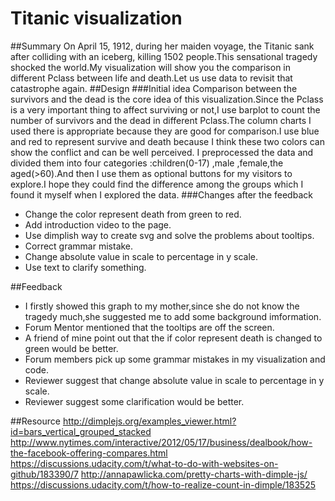 # Titanic visualization
##Summary
On April 15, 1912, during her maiden voyage, the Titanic sank after colliding with an iceberg, killing 1502 people.This sensational tragedy shocked the world.My visualization will show you the comparison in different Pclass between life and death.Let us use data to revisit that catastrophe again.
##Design
###Initial idea
Comparison between the survivors and the dead is the core idea of this visualization.Since the Pclass is a very important thing to affect surviving or not,I use barplot to count the number of survivors and the dead in different Pclass.The column charts I used there is appropriate because they are good for comparison.I use blue and red to represent survive and death because I think these two colors can show the conflict and can be well perceived. I preprocessed the data and divided them into  four categories :children(0-17) ,male ,female,the aged(>60).And then I use them as optional buttons for my visitors to explore.I hope they could find the difference among the groups which I found it myself when I explored the data.
###Changes after the feedback
* Change the color represent death from green to red.
* Add introduction video to the page.
* Use dimplish way to create svg and solve the problems about tooltips.
* Correct grammar mistake.
* Change absolute value in scale to percentage in y scale.
* Use text to clarify something.

##Feedback
* I firstly showed this graph to my mother,since she do not know the tragedy much,she suggested me to add some background imformation.
* Forum Mentor mentioned that the tooltips are off the screen.
* A friend of mine point out that the if color represent death is changed to green would be better.
* Forum members pick up some grammar mistakes in my visualization and code.
* Reviewer suggest that change absolute value in scale to percentage in y scale.
* Reviewer suggest some clarification would be better.

##Resource
http://dimplejs.org/examples_viewer.html?id=bars_vertical_grouped_stacked
http://www.nytimes.com/interactive/2012/05/17/business/dealbook/how-the-facebook-offering-compares.html
https://discussions.udacity.com/t/what-to-do-with-websites-on-github/183390/7
http://annapawlicka.com/pretty-charts-with-dimple-js/
https://discussions.udacity.com/t/how-to-realize-count-in-dimple/183525
